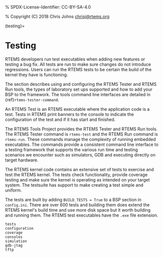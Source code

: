 % SPDX-License-Identifier: CC-BY-SA-4.0

% Copyright (C) 2018 Chris Johns <chrisj@rtems.org>

(testing)=

# Testing

RTEMS developers run test executables when adding new features or testing a bug
fix. All tests are run to make sure changes do not introduce regressions. Users
can run the RTEMS tests to be certain the build of the kernel they have is
functioning.

The section describes using and configuring the RTEMS Tester and RTEMS Run
tools, the types of laboratory set ups supported and how to add your BSP to the
framework. The tools command line interfaces are detailed in
{ref}`rtems-tester-command`.

An RTEMS Test is an RTEMS executable where the application code is a
test. Tests in RTEMS print banners to the console to indicate the configuration
of the test and if it has start and finished.

The RTEMS Tools Project provides the RTEMS Tester and RTEMS Run tools. The
RTEMS Tester command is `rtems-test` and the RTEMS Run command is
`rtems-run`. These commands manage the complexity of running embedded
executables. The commands provide a consistent command line interface to a
testing framework that supports the various run time and testing scenarios we
encounter such as simulators, GDB and executing directly on target hardware.

The RTEMS kernel code contains an extensive set of tests to exercise and test
the RTEMS kernel. The tests check functionality, provide coverage testing and
make sure the kernel is operating as intended on your target system. The
testsuite has support to make creating a test simple and uniform.

The tests are built by adding `BUILD_TESTS = True` to a BSP section in
`config.ini`. There are over 600 tests and building them does extend the
RTEMS kernel's build time and use more disk space but it worth building and
running them. The RTEMS test executables have the `.exe` file extension.

```{toctree}
tests
configuration
coverage
consoles
simulation
gdb-jtag
tftp
```
